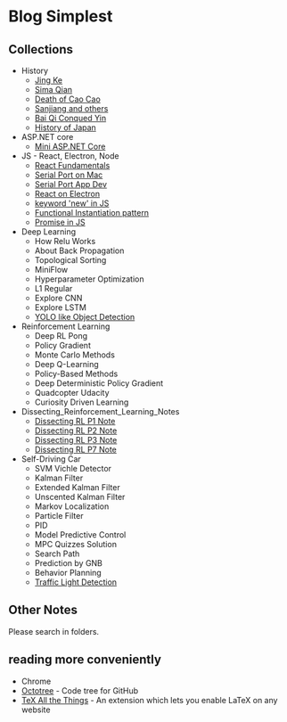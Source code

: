 # Blog Simplest

## Collections
- History
  - [Jing Ke](./2016/2016-08-08-Jing_Ke/jingke.md)
  - [Sima Qian](./2016/2016-09-01-Sima_Qian/simaqian.md)
  - [Death of Cao Cao](./2017/2017-09-28-Death_of_Cao_Cao/death_of_caocao.md)
  - [Sanjiang and others](./2017/2017-09-29-Sanjiang_and_others/words_from_xindeyong.md)
  - [Bai Qi Conqued Yin](./2018/2018-07-20-Bai_Qi_Conqued_Yin/conqued_yin.md)
  - [History of Japan](./2019/2019-01-13_History_of_Japan/history_of_japan.md)
- ASP.NET core
  - [Mini ASP.NET Core](./2019/2019-01-30_Mini_AspNet_Core/mini_aspnet_core.md)
- JS - React, Electron, Node
  - [React Fundamentals](./2018/2018-12-25_React_Fundamentals/react_fundamentals.md)
  - [Serial Port on Mac](./2019/2019-01-04_Serial_Port_on_Mac/serial_port_on_mac.md)
  - [Serial Port App Dev](./2019/2019-01-08_Serial_Port_App_Dev/serial_port_app_dev.md)
  - [React on Electron](./2019/2019-01-23_React_on_Electron/react_on_electron.md)
  - [keyword 'new' in JS](./2019/2019-01-30_Keyword_new_in_JS/keyword_new_in_js.md)
  - [Functional Instantiation pattern](./2019/2019-02-11_Functional_Instantiation/functional_instantiation.md)
  - [Promise in JS](./2019/2019-02-11_Promise_in_JS/promise_in_js.md)
- Deep Learning
  - How Relu Works
  - About Back Propagation
  - Topological Sorting
  - MiniFlow
  - Hyperparameter Optimization
  - L1 Regular
  - Explore CNN
  - Explore LSTM
  - [YOLO like Object Detection](./2018/2018-12-13_Traffic_Light_Detection/traffic_light_detection.md)
- Reinforcement Learning
  - Deep RL Pong
  - Policy Gradient
  - Monte Carlo Methods
  - Deep Q-Learning
  - Policy-Based Methods
  - Deep Deterministic Policy Gradient
  - Quadcopter Udacity
  - Curiosity Driven Learning
- Dissecting_Reinforcement_Learning_Notes
  - [Dissecting RL P1 Note](./2017/2017-10-19-Dissecting_Reinforcement_Learning_P1_Note/DissectingReinforcementLearningP1Note.md)
  - [Dissecting RL P2 Note](./2017/2017-10-25-Dissecting_Reinforcement_Learning_P2_Note/DissectingReinforcementLearningP2Note.md)
  - [Dissecting RL P3 Note](./2017/2017-10-27-Dissecting_Reinforcement_Learning_P3_Note/DissectingReinforcementLearningP3Note.md)
  - [Dissecting RL P7 Note](./2018/2018-12-26_Dissecting_RL_p7_note/dissecting_rl_p7_note.md)
- Self-Driving Car
  - SVM Vichle Detector
  - Kalman Filter
  - Extended Kalman Filter
  - Unscented Kalman Filter
  - Markov Localization
  - Particle Filter
  - PID
  - Model Predictive Control
  - MPC Quizzes Solution
  - Search Path
  - Prediction by GNB
  - Behavior Planning
  - [Traffic Light Detection](./2018/2018-12-13_Traffic_Light_Detection/traffic_light_detection.md)

## Other Notes
Please search in folders.

## reading more conveniently

- Chrome
- [Octotree](https://chrome.google.com/webstore/detail/octotree/bkhaagjahfmjljalopjnoealnfndnagc) - Code tree for GitHub
- [TeX All the Things](https://chrome.google.com/webstore/detail/tex-all-the-things/cbimabofgmfdkicghcadidpemeenbffn) - An extension which lets you enable LaTeX on any website